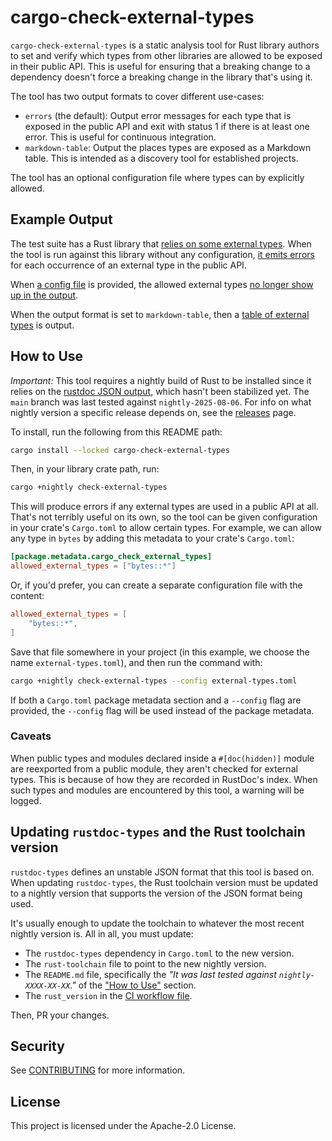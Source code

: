 cargo-check-external-types
==========================

`cargo-check-external-types` is a static analysis tool for Rust library authors
to set and verify which types from other libraries are allowed to be exposed in
their public API. This is useful for ensuring that a breaking change to a
dependency doesn't force a breaking change in the library that's using it.

The tool has two output formats to cover different use-cases:

- `errors` (the default): Output error messages for each type that is exposed in
  the public API and exit with status 1 if there is at least one error. This is
  useful for continuous integration.
- `markdown-table`: Output the places types are exposed as a Markdown table.
  This is intended as a discovery tool for established projects.

The tool has an optional configuration file where types can by explicitly
allowed.

Example Output
--------------

The test suite has a Rust library that [relies on some external
types](test-workspace/test-crate/src/lib.rs). When the tool is run against this
library without any configuration, [it emits
errors](tests/default-config-expected-output.md) for each occurrence of an
external type in the public API.

When [a config file](tests/allow-some-types.toml) is provided, the allowed
external types [no longer show up in the
output](tests/allow-some-types-expected-output.md).

When the output format is set to `markdown-table`, then a [table of external
types](tests/output-format-markdown-table-expected-output.md) is output.

How to Use
----------

_Important:_ This tool requires a nightly build of Rust to be installed since it
relies on the [rustdoc JSON
output](https://github.com/rust-lang/rust/issues/76578), which hasn't been
stabilized yet. The `main` branch was last tested against `nightly-2025-08-06`.
For info on what nightly version a specific release depends on, see the
[releases](https://github.com/awslabs/cargo-check-external-types/releases) page.

To install, run the following from this README path:

```bash
cargo install --locked cargo-check-external-types
```

Then, in your library crate path, run:
```bash
cargo +nightly check-external-types
```

This will produce errors if any external types are used in a public API at all.
That's not terribly useful on its own, so the tool can be given configuration in
your crate's `Cargo.toml` to allow certain types. For example, we can allow any
type in `bytes` by adding this metadata to your crate's `Cargo.toml`:

```toml
[package.metadata.cargo_check_external_types]
allowed_external_types = ["bytes::*"]
```

Or, if you'd prefer, you can create a separate configuration file with the content:

```toml
allowed_external_types = [
    "bytes::*",
]
```

Save that file somewhere in your project (in this example, we choose the name
`external-types.toml`), and then run the command with:

```bash
cargo +nightly check-external-types --config external-types.toml
```

If both a `Cargo.toml` package metadata section and a `--config` flag are
provided, the `--config` flag will be used instead of the package metadata.

### Caveats

When public types and modules declared inside a `#[doc(hidden)]` module are
reexported from a public module, they aren't checked for external types. This is
because of how they are recorded in RustDoc's index. When such types and modules
are encountered by this tool, a warning will be logged.

## Updating `rustdoc-types` and the Rust toolchain version

`rustdoc-types` defines an unstable JSON format that this tool is based on. When
updating `rustdoc-types`, the Rust toolchain version must be updated to a
nightly version that supports the version of the JSON format being used.

It's usually enough to update the toolchain to whatever the most recent nightly
version is. All in all, you must update:

- The `rustdoc-types` dependency in `Cargo.toml` to the new version.
- The `rust-toolchain` file to point to the new nightly version.
- The `README.md` file, specifically the *"It was last tested against `nightly-XXXX-XX-XX`."* of the ["How to Use"](#how-to-use) section.
- The `rust_version` in the [CI workflow file](.github/workflows/ci.yml).

Then, PR your changes.

## Security

See [CONTRIBUTING](CONTRIBUTING.md#security-issue-notifications) for more information.

## License

This project is licensed under the Apache-2.0 License.
